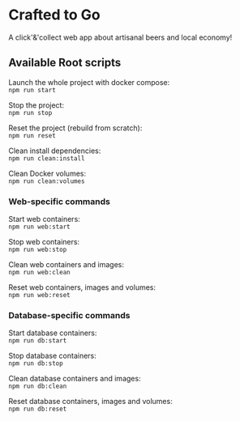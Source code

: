 # Crafted to Go

A click'&'collect web app about artisanal beers and local economy!

## Available Root scripts

Launch the whole project with docker compose:  
`npm run start`

Stop the project:  
`npm run stop`

Reset the project (rebuild from scratch):  
`npm run reset`

Clean install dependencies:  
`npm run clean:install`

Clean Docker volumes:  
`npm run clean:volumes`

### Web-specific commands

Start web containers:  
`npm run web:start`

Stop web containers:  
`npm run web:stop`

Clean web containers and images:  
`npm run web:clean`

Reset web containers, images and volumes:  
`npm run web:reset`

### Database-specific commands

Start database containers:  
`npm run db:start`

Stop database containers:  
`npm run db:stop`

Clean database containers and images:  
`npm run db:clean`

Reset database containers, images and volumes:  
`npm run db:reset`
